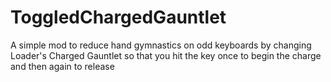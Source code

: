 # ToggledChargedGauntlet

A simple mod to reduce hand gymnastics on odd keyboards by changing Loader's Charged Gauntlet so that you hit the key once to begin the charge and then again to release